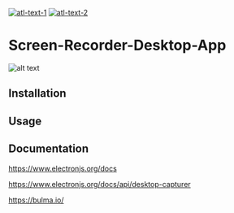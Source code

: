 [![atl-text-1](https://img.shields.io/badge/Version-8.1.1-orange?logo=Electron&style=flat)](https://www.electronjs.org/) [![atl-text-2](https://img.shields.io/badge/License-MIT-orange?logo=License&style=flat)](https://github.com/KingCobra2018/Python-Flask-CMS/blob/master/LICENSE)

# Screen-Recorder-Desktop-App
![alt text](https://raw.githubusercontent.com/KingCobra2018/Screen-Recorder-Desktop-App/master/Demo.png)

## Installation

## Usage

## Documentation
https://www.electronjs.org/docs

https://www.electronjs.org/docs/api/desktop-capturer

https://bulma.io/
